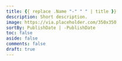 ```yaml
---
title: {{ replace .Name "-" " " | title }}
description: Short description.
image: https://via.placeholder.com/350x350
sortBy: PublishDate | -PublishDate
toc: false
aside: false
comments: false
draft: true
---
```


